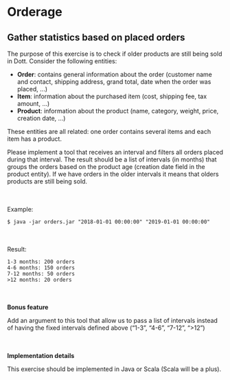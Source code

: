 # Orderage

## Gather statistics based on placed orders

The purpose of this exercise is to check if older products are still being sold in Dott. Consider the following entities:
- **Order**: contains general information about the order (customer name and contact, shipping address, grand total, date when the order was placed, ...)
- **Item**: information about the purchased item (cost, shipping fee, tax amount, ...)
- **Product**: information about the product (name, category, weight, price, creation date, ...)


These entities are all related: one order contains several items and each item has a product.


Please implement a tool that receives an interval and filters all orders placed during that interval. The result should be a list of intervals (in months) that groups the orders based on the product age (creation date field in the product entity). If we have orders in the older intervals it means that olders products are still being sold.


<br></br>
Example:

```$ java -jar orders.jar "2018-01-01 00:00:00" "2019-01-01 00:00:00"```

<br></br>
Result:

```
1-3 months: 200 orders
4-6 months: 150 orders
7-12 months: 50 orders
>12 months: 20 orders
```

<br></br>
**Bonus feature**

Add an argument to this tool that allow us to pass a list of intervals instead of having the fixed intervals defined above (“1-3”, “4-6”, “7-12”, “>12”)

<br></br>
**Implementation details**

This exercise should be implemented in Java or Scala (Scala will be a plus).
